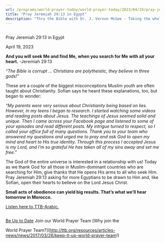 ```yaml
---
url: /programs/world-prayer-today/world-prayer-today/2023/04/19/pray-jeremiah-29-13-in-egypt
title: "Pray Jeremiah 29:13 in Egypt"
description: "Thru the Bible with Dr. J. Vernon McGee - Taking the whole Word to the whole world"
---
```







## 
 Pray Jeremiah 29:13 in Egypt


April 19, 2023




**And you will seek Me and find Me, when you search for Me with all your heart.** -Jeremiah 29:13

*“The Bible is corrupt … Christians are polytheistic, they believe in three gods!”*

These are a couple of the biggest misconceptions Muslim youth are often taught about Christianity. Sofian says he heard these explanations, too, but began to wonder:

*“My parents were very serious about Christianity being based on lies. However, in my teens I began to research. I started watching some videos and reading posts about Jesus. The teachings of Jesus seemed solid and unique. Then I came across your Facebook page and listened to some of your episodes and read different posts. My intrigue turned to respect, so I called your office full of many questions. Thank you to your team who answered my questions and urged me to pray and ask God to open my mind and heart to His true identity. Through this process I accepted Jesus is my Lord, and I’m so grateful He has taken all of my sins away and set me free.”*

The God of the entire universe is interested in a relationship with us! Today as we thank God for all those in Muslim-dominant countries who are searching for Him, give thanks that He opens His arms to all who seek Him. Pray Jeremiah 29:13 asking for more Egyptians to be drawn to Him and, like Sofian, open their hearts to believe on the Lord Jesus Christ.

**Small acts of obedience can yield big results. That’s what we’ll hear tomorrow in Morocco.**

[Listen here to TTB-Arabic.](https://ttb.twr.org/home/day,0411/language,ARB)







## 




[Be Up to Date](http://feeds.feedburner.com/WorldPrayerToday "World Prayer Today RSS Feed")
Join our World Prayer Team
[Why join the  

World Prayer Team?](http://ttb.org/resources/articles-news/news/2017/03/26/keep-it-up-world-prayer-team!)




